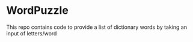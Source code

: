 # WordPuzzle
This repo contains code to provide a list of dictionary words by taking an input of letters/word
